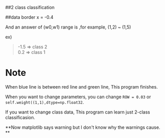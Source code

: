 ##2 class classification

##data
border x = -0.4

And an answer of (w0,w1) range is ,for example, (1,2) ~ (1,5) 

ex)

> -1.5 => class 2    
>  0.2 => class 1


# Note

When blue line is between red line and green line, This program finishes.

When you want to change parameters, 
you can change `ROW = 0.03` or `self.weight((1,1),dtype=np.float32`.


If you want to change class data, This program can learn just 2-class classificasion.


**Now matplotlib says warning but I don't know why the warnings cause. **
